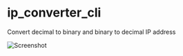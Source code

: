 # ip_converter_cli
Convert decimal to binary and binary to decimal IP address

![Screenshot](https://user-images.githubusercontent.com/98428543/212491455-981ca705-6947-4d3f-89cb-c59c9843fa61.png)
